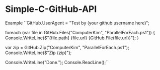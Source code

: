 # Simple-C-GitHub-API

Example
``GitHub.UserAgent = "Test by (your github username here)";

foreach (var file in GitHub.Files("ComputerKim", "ParallelForEach.ps1")) {
	Console.WriteLine($"{file.path} {file.url} {GitHub.File(file.url)}");
}

var zip = GitHub.Zip("ComputerKim", "ParallelForEach.ps1");
Console.WriteLine($"Zip {zip}");

Console.WriteLine("Done.");
Console.ReadLine();``